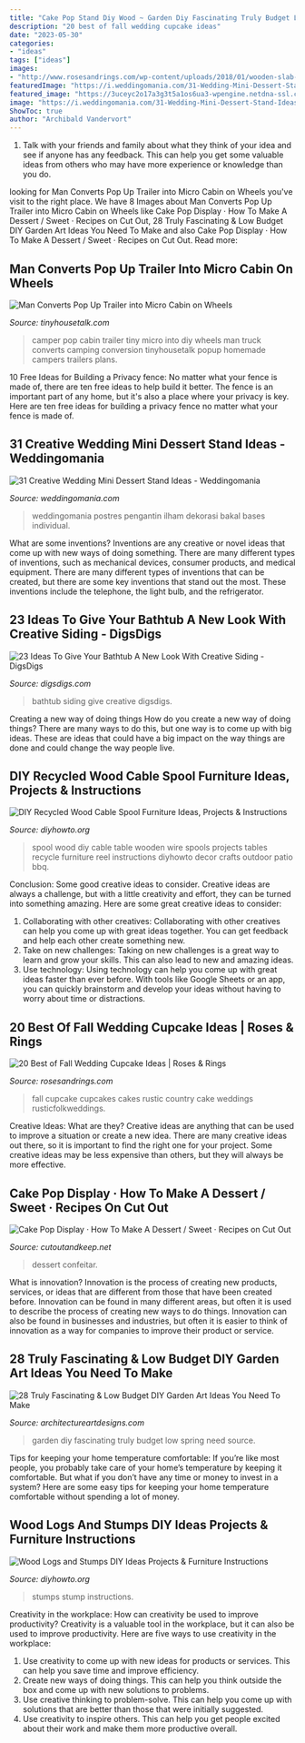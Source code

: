 ```yaml
---
title: "Cake Pop Stand Diy Wood ~ Garden Diy Fascinating Truly Budget Low Spring Need Source"
description: "20 best of fall wedding cupcake ideas"
date: "2023-05-30"
categories:
- "ideas"
tags: ["ideas"]
images:
- "http://www.rosesandrings.com/wp-content/uploads/2018/01/wooden-slab-cupcake-stand.jpg"
featuredImage: "https://i.weddingomania.com/31-Wedding-Mini-Dessert-Stand-Ideas14.jpg"
featured_image: "https://3uceyc2o17a3g3t5a1os6ua3-wpengine.netdna-ssl.com/wp-content/uploads/man-converts-pop-up-camper-into-diy-micro-cabin-on-wheels-0009-600x592.jpg"
image: "https://i.weddingomania.com/31-Wedding-Mini-Dessert-Stand-Ideas14.jpg"
ShowToc: true
author: "Archibald Vandervort"
---
```



1. Talk with your friends and family about what they think of your idea and see if anyone has any feedback. This can help you get some valuable ideas from others who may have more experience or knowledge than you do.

	

		
looking for Man Converts Pop Up Trailer into Micro Cabin on Wheels you've visit to the right place. We have 8 Images about Man Converts Pop Up Trailer into Micro Cabin on Wheels like Cake Pop Display · How To Make A Dessert / Sweet · Recipes on Cut Out, 28 Truly Fascinating &amp; Low Budget DIY Garden Art Ideas You Need To Make and also Cake Pop Display · How To Make A Dessert / Sweet · Recipes on Cut Out. Read more:
		
    
## Man Converts Pop Up Trailer Into Micro Cabin On Wheels

<img loading=lazy src="https://3uceyc2o17a3g3t5a1os6ua3-wpengine.netdna-ssl.com/wp-content/uploads/man-converts-pop-up-camper-into-diy-micro-cabin-on-wheels-0009-600x592.jpg" onerror="this.onerror=null;this.src='https://tse4.mm.bing.net/th?id=OIP.TdKVkszz_5DQAXN2k6Xu-QHaHT&amp;pid=15.1';" alt="Man Converts Pop Up Trailer into Micro Cabin on Wheels">

_Source: tinyhousetalk.com_

>camper pop cabin trailer tiny micro into diy wheels man truck converts camping conversion tinyhousetalk popup homemade campers trailers plans. 

	

10 Free Ideas for Building a Privacy fence: No matter what your fence is made of, there are ten free ideas to help build it better.
The fence is an important part of any home, but it's also a place where your privacy is key. Here are ten free ideas for building a privacy fence no matter what your fence is made of.

    
## 31 Creative Wedding Mini Dessert Stand Ideas - Weddingomania

<img loading=lazy src="https://i.weddingomania.com/31-Wedding-Mini-Dessert-Stand-Ideas14.jpg" onerror="this.onerror=null;this.src='https://tse2.mm.bing.net/th?id=OIP.TMqV2tyUOBNrMsCCDdM0zAAAAA&amp;pid=15.1';" alt="31 Creative Wedding Mini Dessert Stand Ideas - Weddingomania">

_Source: weddingomania.com_

>weddingomania postres pengantin ilham dekorasi bakal bases individual. 

	

What are some inventions?
Inventions are any creative or novel ideas that come up with new ways of doing something. There are many different types of inventions, such as mechanical devices, consumer products, and medical equipment. 
There are many different types of inventions that can be created, but there are some key inventions that stand out the most. These inventions include the telephone, the light bulb, and the refrigerator.

    
## 23 Ideas To Give Your Bathtub A New Look With Creative Siding - DigsDigs

<img loading=lazy src="https://www.digsdigs.com/photos/ideas-to-give-your-bathtub-a-new-look-with-creative-siding-14.jpg" onerror="this.onerror=null;this.src='https://tse2.mm.bing.net/th?id=OIP.3KKpG5FEx0vUagyZ9XZ-xgHaJ3&amp;pid=15.1';" alt="23 Ideas To Give Your Bathtub A New Look With Creative Siding - DigsDigs">

_Source: digsdigs.com_

>bathtub siding give creative digsdigs. 

	

Creating a new way of doing things
How do you create a new way of doing things? There are many ways to do this, but one way is to come up with big ideas. These are ideas that could have a big impact on the way things are done and could change the way people live.

    
## DIY Recycled Wood Cable Spool Furniture Ideas, Projects &amp; Instructions

<img loading=lazy src="http://www.diyhowto.org/wp-content/uploads/DIYHowto-DIY-Wood-Wire-Spool-Recycle-Ideas-04.jpg" onerror="this.onerror=null;this.src='https://tse2.mm.bing.net/th?id=OIP.HR3ogt42MzWxLvwJfVgUEgHaMW&amp;pid=15.1';" alt="DIY Recycled Wood Cable Spool Furniture Ideas, Projects &amp; Instructions">

_Source: diyhowto.org_

>spool wood diy cable table wooden wire spools projects tables recycle furniture reel instructions diyhowto decor crafts outdoor patio bbq. 

	

Conclusion: Some good creative ideas to consider.
Creative ideas are always a challenge, but with a little creativity and effort, they can be turned into something amazing. Here are some great creative ideas to consider: 
1. Collaborating with other creatives: Collaborating with other creatives can help you come up with great ideas together. You can get feedback and help each other create something new. 
2. Take on new challenges: Taking on new challenges is a great way to learn and grow your skills. This can also lead to new and amazing ideas. 
3. Use technology: Using technology can help you come up with great ideas faster than ever before. With tools like Google Sheets or an app, you can quickly brainstorm and develop your ideas without having to worry about time or distractions.

    
## 20 Best Of Fall Wedding Cupcake Ideas | Roses &amp; Rings

<img loading=lazy src="http://www.rosesandrings.com/wp-content/uploads/2018/01/wooden-slab-cupcake-stand.jpg" onerror="this.onerror=null;this.src='https://tse1.mm.bing.net/th?id=OIP.GWEpfFXQGwYrainGekHCegHaLJ&amp;pid=15.1';" alt="20 Best of Fall Wedding Cupcake Ideas | Roses &amp; Rings">

_Source: rosesandrings.com_

>fall cupcake cupcakes cakes rustic country cake weddings rusticfolkweddings. 

	

Creative Ideas: What are they?
Creative ideas are anything that can be used to improve a situation or create a new idea. There are many creative ideas out there, so it is important to find the right one for your project. Some creative ideas may be less expensive than others, but they will always be more effective.

    
## Cake Pop Display · How To Make A Dessert / Sweet · Recipes On Cut Out

<img loading=lazy src="https://images.coplusk.net/project_images/176396/image/full_103305_2F2014-07-15-210909-cake-pop-display2.jpg" onerror="this.onerror=null;this.src='https://tse3.mm.bing.net/th?id=OIP.tZLRTvQeqfiVFAIjyrt1SQHaJ4&amp;pid=15.1';" alt="Cake Pop Display · How To Make A Dessert / Sweet · Recipes on Cut Out">

_Source: cutoutandkeep.net_

>dessert confeitar. 

	

What is innovation?
Innovation is the process of creating new products, services, or ideas that are different from those that have been created before. Innovation can be found in many different areas, but often it is used to describe the process of creating new ways to do things. Innovation can also be found in businesses and industries, but often it is easier to think of innovation as a way for companies to improve their product or service.

    
## 28 Truly Fascinating &amp; Low Budget DIY Garden Art Ideas You Need To Make

<img loading=lazy src="https://www.architectureartdesigns.com/wp-content/uploads/2015/02/1047.jpg" onerror="this.onerror=null;this.src='https://tse3.mm.bing.net/th?id=OIP.8Ggdoyra0OzVMSfLNUoe5QHaHa&amp;pid=15.1';" alt="28 Truly Fascinating &amp; Low Budget DIY Garden Art Ideas You Need To Make">

_Source: architectureartdesigns.com_

>garden diy fascinating truly budget low spring need source. 

	

Tips for keeping your home temperature comfortable:
If you’re like most people, you probably take care of your home’s temperature by keeping it comfortable. But what if you don’t have any time or money to invest in a system? Here are some easy tips for keeping your home temperature comfortable without spending a lot of money.

    
## Wood Logs And Stumps DIY Ideas Projects &amp; Furniture Instructions

<img loading=lazy src="http://www.diyhowto.org/wp-content/uploads/2019/04/DIYHowto-Raw-Wood-Logs-and-Stumps-DIY-Ideas-Projects-21.jpg" onerror="this.onerror=null;this.src='https://tse4.mm.bing.net/th?id=OIP.5BUvkKcpogWkAmQB4kB7DAHaRq&amp;pid=15.1';" alt="Wood Logs and Stumps DIY Ideas Projects &amp; Furniture Instructions">

_Source: diyhowto.org_

>stumps stump instructions. 

	

Creativity in the workplace: How can creativity be used to improve productivity?
Creativity is a valuable tool in the workplace, but it can also be used to improve productivity. Here are five ways to use creativity in the workplace: 
1. Use creativity to come up with new ideas for products or services. This can help you save time and improve efficiency. 
2. Create new ways of doing things. This can help you think outside the box and come up with new solutions to problems. 
3. Use creative thinking to problem-solve. This can help you come up with solutions that are better than those that were initially suggested. 
4. Use creativity to inspire others. This can help you get people excited about their work and make them more productive overall. 

